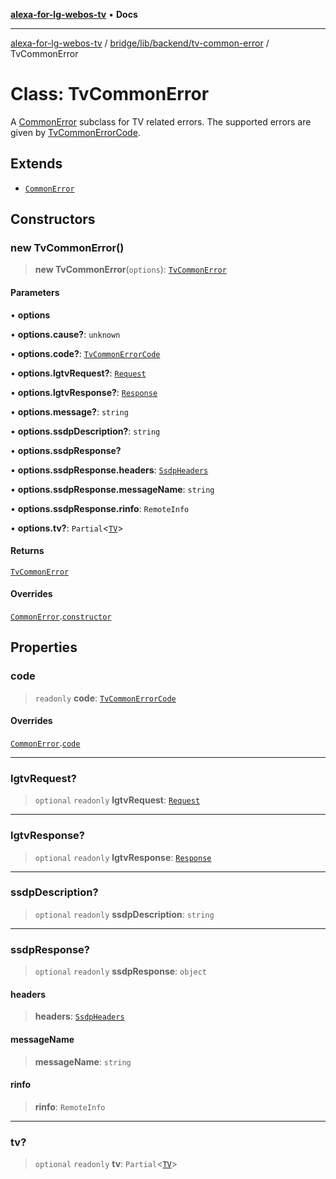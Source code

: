 [**alexa-for-lg-webos-tv**](../../../../../README.md) • **Docs**

***

[alexa-for-lg-webos-tv](../../../../../modules.md) / [bridge/lib/backend/tv-common-error](../README.md) / TvCommonError

# Class: TvCommonError

A [CommonError](../../../../../common/common-error/classes/CommonError.md) subclass for TV related
errors. The supported errors are given by [TvCommonErrorCode](../type-aliases/TvCommonErrorCode.md).

## Extends

- [`CommonError`](../../../../../common/common-error/classes/CommonError.md)

## Constructors

### new TvCommonError()

> **new TvCommonError**(`options`): [`TvCommonError`](TvCommonError.md)

#### Parameters

• **options**

• **options.cause?**: `unknown`

• **options.code?**: [`TvCommonErrorCode`](../type-aliases/TvCommonErrorCode.md)

• **options.lgtvRequest?**: [`Request`](../../../../types/lgtv2/namespaces/export=/interfaces/Request.md)

• **options.lgtvResponse?**: [`Response`](../../../../types/lgtv2/namespaces/export=/interfaces/Response.md)

• **options.message?**: `string`

• **options.ssdpDescription?**: `string`

• **options.ssdpResponse?**

• **options.ssdpResponse.headers**: [`SsdpHeaders`](../../../../types/node-ssdp/interfaces/SsdpHeaders.md)

• **options.ssdpResponse.messageName**: `string`

• **options.ssdpResponse.rinfo**: `RemoteInfo`

• **options.tv?**: `Partial`\<[`TV`](../../tv/type-aliases/TV.md)\>

#### Returns

[`TvCommonError`](TvCommonError.md)

#### Overrides

[`CommonError`](../../../../../common/common-error/classes/CommonError.md).[`constructor`](../../../../../common/common-error/classes/CommonError.md#constructors)

## Properties

### code

> `readonly` **code**: [`TvCommonErrorCode`](../type-aliases/TvCommonErrorCode.md)

#### Overrides

[`CommonError`](../../../../../common/common-error/classes/CommonError.md).[`code`](../../../../../common/common-error/classes/CommonError.md#code)

***

### lgtvRequest?

> `optional` `readonly` **lgtvRequest**: [`Request`](../../../../types/lgtv2/namespaces/export=/interfaces/Request.md)

***

### lgtvResponse?

> `optional` `readonly` **lgtvResponse**: [`Response`](../../../../types/lgtv2/namespaces/export=/interfaces/Response.md)

***

### ssdpDescription?

> `optional` `readonly` **ssdpDescription**: `string`

***

### ssdpResponse?

> `optional` `readonly` **ssdpResponse**: `object`

#### headers

> **headers**: [`SsdpHeaders`](../../../../types/node-ssdp/interfaces/SsdpHeaders.md)

#### messageName

> **messageName**: `string`

#### rinfo

> **rinfo**: `RemoteInfo`

***

### tv?

> `optional` `readonly` **tv**: `Partial`\<[`TV`](../../tv/type-aliases/TV.md)\>
